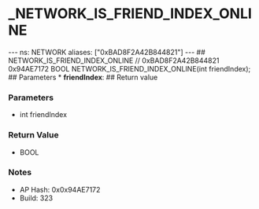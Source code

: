 # _NETWORK_IS_FRIEND_INDEX_ONLINE

--- ns: NETWORK aliases: ["0xBAD8F2A42B844821"] --- ## NETWORK_IS_FRIEND_INDEX_ONLINE  // 0xBAD8F2A42B844821 0x94AE7172 BOOL NETWORK_IS_FRIEND_INDEX_ONLINE(int friendIndex);   ## Parameters * **friendIndex**:  ## Return value

### Parameters
* int friendIndex

### Return Value
* BOOL

### Notes
* AP Hash: 0x0x94AE7172
* Build: 323


